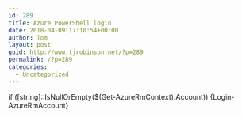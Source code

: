 ```yaml
---
id: 289
title: Azure PowerShell login
date: 2018-04-09T17:10:54+00:00
author: Tom
layout: post
guid: http://www.tjrobinson.net/?p=289
permalink: /?p=289
categories:
  - Uncategorized
---
```

if ([string]::IsNullOrEmpty($(Get-AzureRmContext).Account)) {Login-AzureRmAccount}